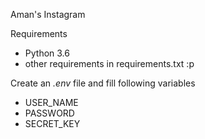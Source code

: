 Aman's Instagram

Requirements
- Python 3.6
- other requirements in requirements.txt :p


Create an *.env* file and fill following variables
- USER_NAME
- PASSWORD
- SECRET_KEY
